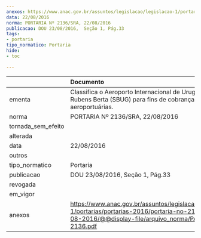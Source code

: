 ```yaml
---
anexos: https://www.anac.gov.br/assuntos/legislacao/legislacao-1/portarias/portarias-2016/portaria-no-2136-sra-22-08-2016/@@display-file/arquivo_norma/PA2016-2136.pdf
data: 22/08/2016
norma: PORTARIA Nº 2136/SRA, 22/08/2016
publicacao: DOU 23/08/2016,  Seção 1, Pág.33
tags:
- portaria
tipo_normatico: Portaria
hide: 
- toc 
 
---
```


|                    | Documento                                                                                                                                                      |
|:-------------------|:---------------------------------------------------------------------------------------------------------------------------------------------------------------|
| ementa             | Classifica o Aeroporto Internacional de Uruguaiana - Rubens Berta (SBUG) para fins de cobrança de tarifas aeroportuárias.                                      |
| norma              | PORTARIA Nº 2136/SRA, 22/08/2016                                                                                                                               |
| tornada_sem_efeito |                                                                                                                                                                |
| alterada           |                                                                                                                                                                |
| data               | 22/08/2016                                                                                                                                                     |
| outros             |                                                                                                                                                                |
| tipo_normatico     | Portaria                                                                                                                                                       |
| publicacao         | DOU 23/08/2016,  Seção 1, Pág.33                                                                                                                               |
| revogada           |                                                                                                                                                                |
| em_vigor           |                                                                                                                                                                |
| anexos             | https://www.anac.gov.br/assuntos/legislacao/legislacao-1/portarias/portarias-2016/portaria-no-2136-sra-22-08-2016/@@display-file/arquivo_norma/PA2016-2136.pdf |